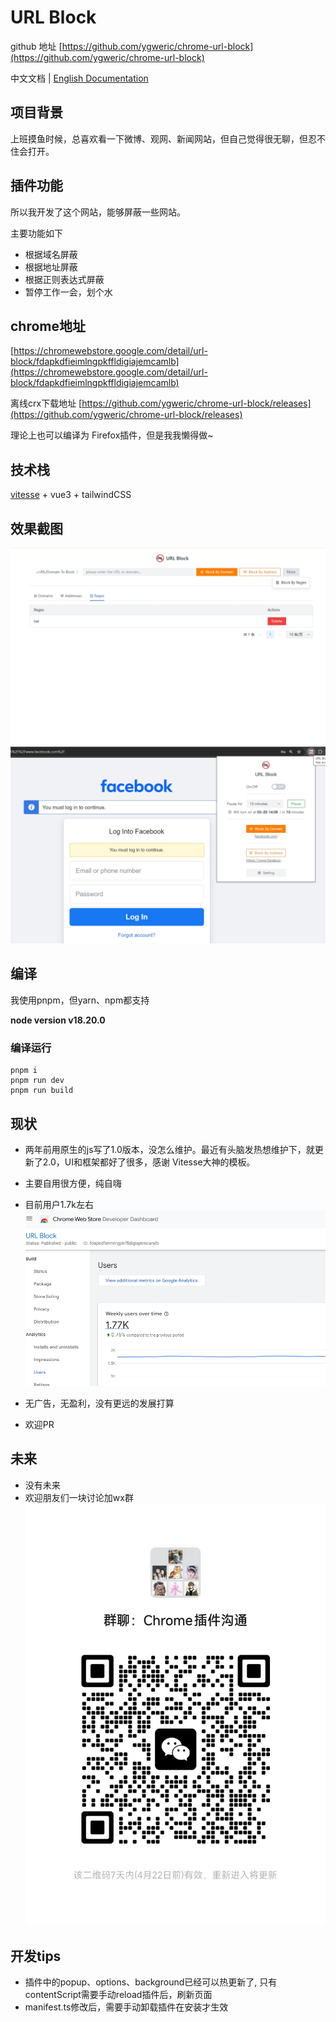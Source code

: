 # URL Block

github 地址 [https://github.com/ygweric/chrome-url-block](https://github.com/ygweric/chrome-url-block)

中文文档 | [English Documentation](https://github.com/ygweric/chrome-url-block/blob/main-v2/README.md)

## 项目背景 
上班摸鱼时候，总喜欢看一下微博、观网、新闻网站，但自己觉得很无聊，但忍不住会打开。

## 插件功能
所以我开发了这个网站，能够屏蔽一些网站。


主要功能如下
* 根据域名屏蔽
* 根据地址屏蔽
* 根据正则表达式屏蔽
* 暂停工作一会，划个水

## chrome地址 
[https://chromewebstore.google.com/detail/url-block/fdapkdfieimlngpkffldigiajemcamlb](https://chromewebstore.google.com/detail/url-block/fdapkdfieimlngpkffldigiajemcamlb)

离线crx下载地址 [https://github.com/ygweric/chrome-url-block/releases](https://github.com/ygweric/chrome-url-block/releases)

理论上也可以编译为 Firefox插件，但是我我懒得做~

## 技术栈

[vitesse](https://github.com/antfu/vitesse#variations) + vue3 + tailwindCSS

## 效果截图
![screenshot-1](/images/screenshot-1.png)
![screenshot-2](/images/screenshot-2.png)



## 编译

我使用pnpm，但yarn、npm都支持

**node version v18.20.0**

### 编译运行
```
pnpm i 
pnpm run dev
pnpm run build
```


## 现状

* 两年前用原生的js写了1.0版本，没怎么维护。最近有头脑发热想维护下，就更新了2.0，UI和框架都好了很多，感谢 Vitesse大神的模板。
* 主要自用很方便，纯自嗨
* 目前用户1.7k左右
![users-count](/images/users-count.png)

* 无广告，无盈利，没有更远的发展打算
* 欢迎PR

## 未来
* 没有未来
* 欢迎朋友们一块讨论加wx群
![wx-group](/images/wx-group.jpg)

## 开发tips
* 插件中的popup、options、background已经可以热更新了, 只有contentScript需要手动reload插件后，刷新页面
* manifest.ts修改后，需要手动卸载插件在安装才生效


